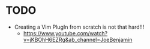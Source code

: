 # TODO
* Creating a Vim PlugIn from scratch is not that hard!!!
    * https://www.youtube.com/watch?v=jKBOhH6EZRg&ab_channel=JoeBenjamin
